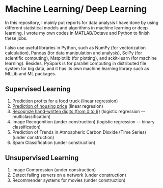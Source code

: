 # Machine Learning/ Deep Learning

In this repository, I mainly put reports for data analysis I have done by using different statistical models and algorithms in machine learning or deep learning. I wrote my own codes in MATLAB/Octave and Python to finish these jobs.

I also use useful libraries in Python, such as NumPy (for vectorization calculation), Pandas (for data manipulation and analysis), SciPy (for scientific computing), Matplotlib (for plotting), and sckit-learn (for machine learning). Besides, PySpark is for parallel computing in distributed file system for big data, and it has its own machine learning library such as MLLib and ML packages. 

## Supervised Learning
1. [Prediction profits for a food truck](https://github.com/hsuanhao/Machine_Learning/blob/master/prediction_profits_food_truck.ipynb) (linear regression)
2. [Prediction of housing price](https://github.com/hsuanhao/Machine_Learning/blob/master/prediction_housing_price.ipynb) (linear regresion)
3. [Recognize hand-written digits (from 0 to 9)](https://github.com/hsuanhao/Machine_Learning/blob/master/Hand-Written_Digits_Recognition.ipynb) (logistic regression -- multiclassification)
4. Image Recogonition (under construction) (logistic regression -- binary classification)
5. Prediction of Trends in Atmospheric Carbon Dioxide (Time Series) (under construction)
6. Spam Classification (under construction)

## Unsupervised Learning
1. Image Compression (under construction)
2. Detect failing servers on a network (under construction)
3. Recommender systems for movies (under construction)
